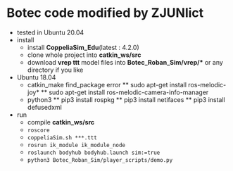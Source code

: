 # Botec code modified by ZJUNlict

* tested in Ubuntu 20.04
* install
    * install **CoppeliaSim_Edu**(latest : 4.2.0)
    * clone whole project into **catkin_ws/src**
    * download **vrep ttt** model files into **Botec_Roban_Sim/vrep/\*** or any directory if you like
* Ubuntu 18.04
    * catkin_make find_package error
        ** sudo apt-get install ros-melodic-joy*
        ** sudo apt-get install ros-melodic-camera-info-manager
    * python3 
        ** pip3 install rospkg
        ** pip3 install netifaces
        ** pip3 install defusedxml
* run
    * compile **catkin_ws/src**
    * `roscore`
    * `coppeliaSim.sh ***.ttt`
    * `rosrun ik_module ik_module_node`
    * `roslaunch bodyhub bodyhub.launch sim:=true`
    * `python3 Botec_Roban_Sim/player_scripts/demo.py`
